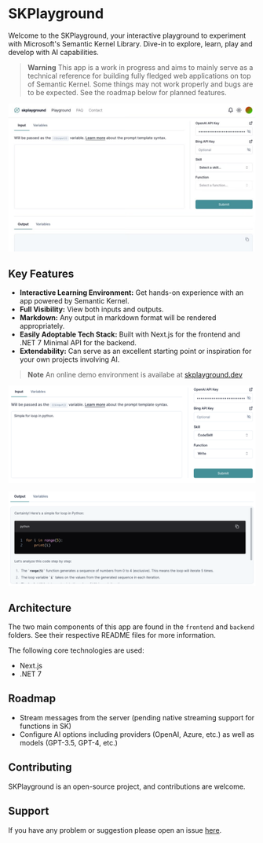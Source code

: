 # SKPlayground

Welcome to the SKPlayground, your interactive playground to experiment with Microsoft's Semantic Kernel Library. Dive-in to explore, learn, play and develop with AI capabilities.

> **Warning**
> This app is a work in progress and aims to mainly serve as a technical reference for building fully fledged web applications on top of Semantic Kernel. Some things may not work properly and bugs are to be expected.
> See the roadmap below for planned features.

![Screenshot](/screenshots/dashboard.png)

## Key Features

- **Interactive Learning Environment:** Get hands-on experience with an app powered by Semantic Kernel.
- **Full Visibility:** View both inputs and outputs.
- **Markdown:** Any output in markdown format will be rendered appropriately.
- **Easily Adoptable Tech Stack:** Built with Next.js for the frontend and .NET 7 Minimal API for the backend.
- **Extendability:** Can serve as an excellent starting point or inspiration for your own projects involving AI.

> **Note**
> An online demo environment is availabe at [skplayground.dev](https://skplayground.dev/)

![Screenshot](/screenshots/example-prompt.png)

![Screenshot](/screenshots/output-markdown.png)

## Architecture

The two main components of this app are found in the `frontend` and `backend` folders. See their respective README files for more information.

The following core technologies are used:

- Next.js
- .NET 7

## Roadmap

- Stream messages from the server (pending native streaming support for functions in SK)
- Configure AI options including providers (OpenAI, Azure, etc.) as well as models (GPT-3.5, GPT-4, etc.)

## Contributing

SKPlayground is an open-source project, and contributions are welcome.

## Support

If you have any problem or suggestion please open an issue [here](https://github.com/anthonypuppo/skplayground/issues).
